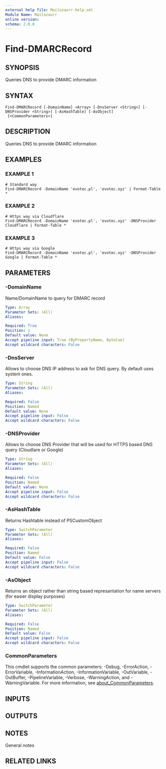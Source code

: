 ```yaml
---
external help file: Mailozaurr-help.xml
Module Name: Mailozaurr
online version:
schema: 2.0.0
---
```


# Find-DMARCRecord

## SYNOPSIS
Queries DNS to provide DMARC information

## SYNTAX

```
Find-DMARCRecord [-DomainName] <Array> [-DnsServer <String>] [-DNSProvider <String>] [-AsHashTable] [-AsObject]
 [<CommonParameters>]
```

## DESCRIPTION
Queries DNS to provide DMARC information

## EXAMPLES

### EXAMPLE 1
```
# Standard way
Find-DMARCRecord -DomainName 'evotec.pl', 'evotec.xyz' | Format-Table *
```

### EXAMPLE 2
```
# Https way via Cloudflare
Find-DMARCRecord -DomainName 'evotec.pl', 'evotec.xyz' -DNSProvider Cloudflare | Format-Table *
```

### EXAMPLE 3
```
# Https way via Google
Find-DMARCRecord -DomainName 'evotec.pl', 'evotec.xyz' -DNSProvider Google | Format-Table *
```

## PARAMETERS

### -DomainName
Name/DomainName to query for DMARC record

```yaml
Type: Array
Parameter Sets: (All)
Aliases:

Required: True
Position: 1
Default value: None
Accept pipeline input: True (ByPropertyName, ByValue)
Accept wildcard characters: False
```

### -DnsServer
Allows to choose DNS IP address to ask for DNS query.
By default uses system ones.

```yaml
Type: String
Parameter Sets: (All)
Aliases:

Required: False
Position: Named
Default value: None
Accept pipeline input: False
Accept wildcard characters: False
```

### -DNSProvider
Allows to choose DNS Provider that will be used for HTTPS based DNS query (Cloudlare or Google)

```yaml
Type: String
Parameter Sets: (All)
Aliases:

Required: False
Position: Named
Default value: None
Accept pipeline input: False
Accept wildcard characters: False
```

### -AsHashTable
Returns Hashtable instead of PSCustomObject

```yaml
Type: SwitchParameter
Parameter Sets: (All)
Aliases:

Required: False
Position: Named
Default value: False
Accept pipeline input: False
Accept wildcard characters: False
```

### -AsObject
Returns an object rather than string based represantation for name servers (for easier display purposes)

```yaml
Type: SwitchParameter
Parameter Sets: (All)
Aliases:

Required: False
Position: Named
Default value: False
Accept pipeline input: False
Accept wildcard characters: False
```

### CommonParameters
This cmdlet supports the common parameters: -Debug, -ErrorAction, -ErrorVariable, -InformationAction, -InformationVariable, -OutVariable, -OutBuffer, -PipelineVariable, -Verbose, -WarningAction, and -WarningVariable. For more information, see [about_CommonParameters](http://go.microsoft.com/fwlink/?LinkID=113216).

## INPUTS

## OUTPUTS

## NOTES
General notes

## RELATED LINKS
